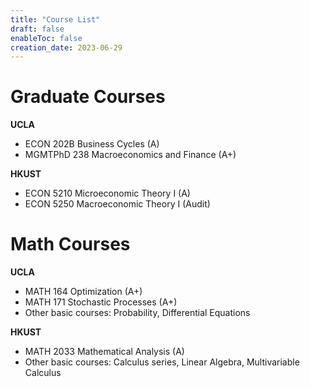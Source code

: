```yaml
---
title: "Course List"
draft: false
enableToc: false
creation_date: 2023-06-29
---
```


# Graduate Courses
**UCLA**
- ECON 202B Business Cycles (A)
- MGMTPhD 238 Macroeconomics and Finance (A+)

**HKUST**
- ECON 5210 Microeconomic Theory I (A)
- ECON 5250 Macroeconomic Theory I (Audit)

# Math Courses
**UCLA**
- MATH 164 Optimization (A+)
- MATH 171 Stochastic Processes (A+)
- Other basic courses: Probability, Differential Equations

**HKUST**
- MATH 2033 Mathematical Analysis (A)
- Other basic courses: Calculus series, Linear Algebra, Multivariable Calculus